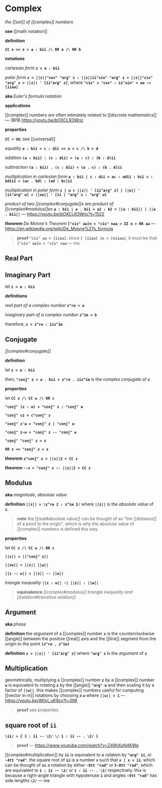 # Complex

_the [[set]] of [[complex]] numbers_

**see** [[math notation]]

**definition**

**`CC x == x = a : bii /\ RR a /\ RR b`**

**notations**

_cartesian form_ **`z = a : bii`**

_polar form_ **`z = ||z||"cos" "arg" z : ||z||ii"sin" "arg" z = ||z||"cis" "arg" z = ||z|| ' [ii"arg" z]`**, where **`"cis" = "cos" : ii"sin" = aa -> [iiaa]`**

**aka** _Euler's formula notation_

**applications**

[[complex]] numbers are often intimately related to [[discrete mathematics]] &mdash; 3B1B <https://youtu.be/bOXCLR3Wric>

**properties**

**`CC < UU`**, see [[universal]]

_equality_ **`a : bii = c : dii == a = c /\ b = d`**

_addition_ **`(a : bii) : (c : dii) = (a : c) : (b : d)ii`**

_subtraction_ **`(a : bii) . (c : dii) = (a . c) : (b . d)ii`**

_multiplication in cartesian form_ **`a : bii | c : dii = ac : adii : bii c : bdii2 = (ac . bd) : (ad : bc)ii`**

_multiplication in polar form_ **`z | w = ||z|| ' [ii"arg" z] | ||w|| ' [ii"arg" w] = ||zw|| ' [ii | "arg" z : "arg" w]`**

_product of two [[complex#conjugate]]s are product of [[complex#modulus]]es_ **`a : bii | a . bii = a2 : b2 = ||a : bii|| | ||a . bii||`** &mdash; <https://youtu.be/bOXCLR3Wric?t=1522>

**theorem** _De Moivre's Theorem_ **`["cis" aa]n = "cis" naa > ZZ n > RR aa`** &mdash; <https://en.wikipedia.org/wiki/De_Moivre%27s_formula>

> **proof** **`"cis" aa = [iiaa]`**. since **`[ [iiaa] ]n = [niiaa]`**, it must be that **`["cis" aa]n = "cis" naa`** &mdash; me

## Real Part

## Imaginary Part

let **`z = a : bii`**

**definitions**

_real part of a complex number_ **`z^re = a`**

_imaginary part of a complex number_ **`z^im = b`**

therefore, **`z = z^re : iiz^im`**

## Conjugate

_[[complex#conjugate]]_

**definition**

let **`z = a : bii`**

then, **`"conj" z = a . bii = z^re . iiz^im`** is the _complex conjugate_ of **`z`**

**properties**

let **`CC z /\ CC w /\ RR c`**

**`"conj" (z : w) = "conj" z : "conj" w`**

**`"conj" cz = c"conj" z`**

**`"conj" z'w = "conj" z | "conj" w`**

**`"conj" z-w = "conj" z -- "conj" w`**

**`"conj" "conj" z = z`**

**`RR z == "conj" z = z`**

**theorem** **`z"conj" z = ||z||2 > CC z`**

**theorem** **`--z = "conj" z -- ||z||2 > CC z`**

## Modulus

**aka** _magnitude, absolute value_

**definition** **`||z|| = \z^re 2 : z^im 2/`** where **`||z||`** is the _absolute value_ of **`z`**.

> **note** the [[real#absolute value]] can be thought of as "the [[distance]] of a point to the origin", which is why the absolute value of [[complex]] numbers is defined this way

**properties**

let **`CC z /\ CC w /\ RR c`**

**`||z|| = ||"conj" z||`**

**`||zw|| = ||z|| ||w||`**

**`||z -- w|| = ||z|| -- ||w||`**

_triangle inequality_ **`||z : w|| -| ||z|| : ||w||`**

> **equivalence** _[[complex#modulus]] triangle inequality and [[relation#transitive relation]]_

## Argument

**aka** _phase_

**definition** the _argument_ of a [[complex]] number **`z`** is the counterclockwise [[angle]] between the positive [[real]] axis and the [[line]] segment from the origin to the point **`(z^re , z^im)`**

**definition** **`z = ||z|| ' [ii"arg" z]`** where **`"arg" z`** is the _argument_ of **`z`**

## Multiplication

geometrically, multiplying a [[complex]] number **`z`** by a [[complex]] number **`w`** is equivalent to rotating **`z`** by the [[angle]] **`"arg" w`** and then scaling it by a factor of **`||w||`**. this makes [[complex]] numbers useful for computing [[vector in rn]] rotations by choosing a **`w`** where **`||w|| = 1`** &mdash; <https://youtu.be/4KlvI_uK9zs?t=398>

> **proof** see properties

## square root of **`ii`**

**`\ii/ = { 1 : ii -- \2/ \/ 1 : ii -- . \2/ }`**

> **proof** &mdash; <https://www.youtube.com/watch?v=Z49hXoN4KWg>

[[complex#multiplication]] by **`ii`** is equivalent to a rotation by **`"arg" ii`**, or **`-4tt "rad"`**. the square root of **`ii`** is a number **`x`** such that **`x | x = ii`**, which can be thought of as a rotation by either **`-8tt "rad"`** or **`5-8tt "rad"`**, which are equivalent to **`1 : ii -- \2/`** or **`1 : ii -- . \2/`** respectively. this is because a right-angle triangle with hypotenuse **`1`** and angles **`-8tt "rad"`** has side lengths **`\2/`** &mdash; me
